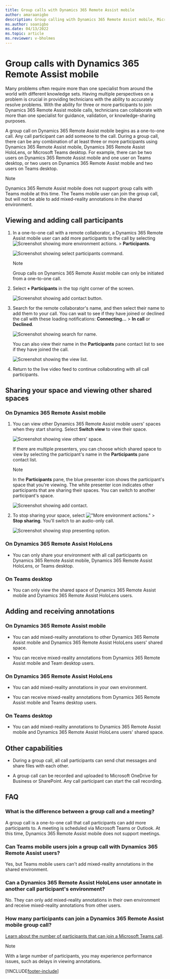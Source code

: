 ```yaml
---
title: Group calls with Dynamics 365 Remote Assist mobile
author: amaraanigbo
description: Group calling with Dynamics 365 Remote Assist mobile, Microsoft Teams desktop, and Dynamics 365 Remote Assist on HoloLens users 
ms.author: soanigbo
ms.date: 04/13/2022
ms.topic: article
ms.reviewer: v-bholmes
---
```


# Group calls with Dynamics 365 Remote Assist mobile

Many problems often require more than one specialist from around the world with different knowledge sets. Having multiple perspectives on a problem is crucial in providing technicians with the ability to accurately resolve problems. With the ability for three or more participants to join Dynamics 365 Remote Assist mobile calls, technicians can collaborate with more than one specialist for guidance, validation, or knowledge-sharing purposes.

A group call on Dynamics 365 Remote Assist mobile begins as a one-to-one call. Any call participant can add someone to the call. During a group call, there can be any combination of at least three or more participants using Dynamics 365 Remote Assist mobile, Dynamics 365 Remote Assist HoloLens, or Microsoft Teams desktop. For example, there can be two users on Dynamics 365 Remote Assist mobile and one user on Teams desktop, or two users on Dynamics 365 Remote Assist mobile and two users on Teams desktop.

> [!NOTE]
> Dynamics 365 Remote Assist mobile does not support group calls with Teams mobile at this time. The Teams mobile user can join the group call, but will not be able to add mixed-reality annotations in the shared environment.

## Viewing and adding call participants

1. In a one-to-one call with a remote collaborator, a Dynamics 365 Remote Assist mobile user can add more participants to the call by selecting ![Screenshot showing more environment actions.](media/ellipsis.png "More environment actions") > **Participants**.   

   ![Screenshot showing select participants command.](./media/group-calling-add-participants.jpg "Screenshot showing select participants command")
   
   > [!NOTE]
   > Group calls on Dynamics 365 Remote Assist mobile can only be initiated from a one-to-one call.

2. Select **+ Participants** in the top right corner of the screen.

   ![Screenshot showing add contact button.](./media/group-calls-1.jpg "Add Contact")

3. Search for the remote collaborator's name, and then select their name to add them to your call. You can wait to see if they have joined or declined the call with these loading notifications: **Connecting...** > **In call** or **Declined**.

   ![Screenshot showing search for name.](./media/add-contact-gc.png "Search for Contact")

   You can also view their name in the **Participants** pane contact list to see if they have joined the call.

   ![Screenshot showing the view list.](./media/all-participants-list.png "View Contact List")

5. Return to the live video feed to continue collaborating with all call participants.

## Sharing your space and viewing other shared spaces

### On Dynamics 365 Remote Assist mobile

1. You can view other Dynamics 365 Remote Assist mobile users' spaces when they start sharing. Select **Switch view** to view their space.

   ![Screenshot showing view others' space.](./media/notif-started-sharing.png "View others' space")

   If there are multiple presenters, you can choose which shared space to view by selecting the participant's name in the **Participants** pane contact list.

   > [!NOTE] 
   > In the **Participants** pane, the blue presenter icon shows the participant's space that you're viewing. The white presenter icon indicates other participants that are sharing their spaces. You can switch to another participant's space.  

   ![Screenshot showing add contact.](./media/all-participants-list.png "Add Contact")

3. To stop sharing your space, select !["More environment actions."](media/ellipsis.png "More environment actions") > **Stop sharing**. You'll switch to an audio-only call. 

   ![Screenshot showing stop presenting option.](./media/stop-presenting-button.png)

### On Dynamics 365 Remote Assist HoloLens

- You can only share your environment with all call participants on Dynamics 365 Remote Assist mobile, Dynamics 365 Remote Assist HoloLens, or Teams desktop.

### On Teams desktop

- You can only view the shared space of Dynamics 365 Remote Assist mobile and Dynamics 365 Remote Assist HoloLens users. 

## Adding and receiving annotations

### On Dynamics 365 Remote Assist mobile

- You can add mixed-reality annotations to other Dynamics 365 Remote Assist mobile and Dynamics 365 Remote Assist HoloLens users' shared space. 

- You can receive mixed-reality annotations from Dynamics 365 Remote Assist mobile and Team desktop users. 

### On Dynamics 365 Remote Assist HoloLens 

- You can add mixed-reality annotations in your own environment. 

- You can receive mixed-reality annotations from Dynamics 365 Remote Assist mobile and Teams desktop users. 

### On Teams desktop

- You can add mixed-reality annotations to Dynamics 365 Remote Assist mobile and Dynamics 365 Remote Assist HoloLens users' shared space. 

## Other capabilities

- During a group call, all call participants can send chat messages and share files with each other. 

- A group call can be recorded and uploaded to Microsoft OneDrive for Business or SharePoint. Any call participant can start the call recording. 

## FAQ

### What is the difference between a group call and a meeting?
A group call is a one-to-one call that call participants can add more participants to. A meeting is scheduled via Microsoft Teams or Outlook. At this time, Dynamics 365 Remote Assist mobile does not support meetings.

### Can Teams mobile users join a group call with Dynamics 365 Remote Assist users?
Yes, but Teams mobile users can't add mixed-reality annotations in the shared environment. 

### Can a Dynamics 365 Remote Assist HoloLens user annotate in another call participant's environment?
No. They can only add mixed-reality annotations in their own environment and receive mixed-reality annotations from other users.

### How many participants can join a Dynamics 365 Remote Assist mobile group call? 

[Learn about the number of participants that can join a Microsoft Teams call](/MicrosoftTeams/limits-specifications-teams#meetings-and-calls). 

> [!NOTE]
> With a large number of participants, you may experience performance issues, such as delays in viewing annotations.


[!INCLUDE[footer-include](../../includes/footer-banner.md)]
